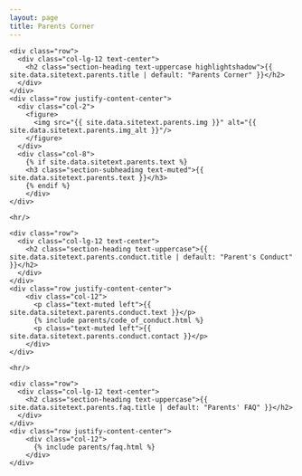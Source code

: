 ```yaml
---
layout: page
title: Parents Corner
---
```

<section class="page-section" id="{{ site.data.sitetext.parents.section | default: "parents" }}">
  <div class="container">

    <div class="row">
      <div class="col-lg-12 text-center">
        <h2 class="section-heading text-uppercase highlightshadow">{{ site.data.sitetext.parents.title | default: "Parents Corner" }}</h2>
      </div>
    </div>
    <div class="row justify-content-center">
      <div class="col-2">
        <figure>
          <img src="{{ site.data.sitetext.parents.img }}" alt="{{ site.data.sitetext.parents.img_alt }}"/>
        </figure>
      </div>
      <div class="col-8">    
        {% if site.data.sitetext.parents.text %}
        <h3 class="section-subheading text-muted">{{ site.data.sitetext.parents.text }}</h3>
        {% endif %}
        </div>
    </div>

    <hr/>

    <div class="row">
      <div class="col-lg-12 text-center">
        <h2 class="section-heading text-uppercase">{{ site.data.sitetext.parents.conduct.title | default: "Parent's Conduct" }}</h2>
      </div>
    </div>
    <div class="row justify-content-center">
        <div class="col-12">
          <p class="text-muted left">{{ site.data.sitetext.parents.conduct.text }}</p>
          {% include parents/code_of_conduct.html %}
          <p class="text-muted left">{{ site.data.sitetext.parents.conduct.contact }}</p>
        </div>
    </div>

    <hr/>

    <div class="row">
      <div class="col-lg-12 text-center">
        <h2 class="section-heading text-uppercase">{{ site.data.sitetext.parents.faq.title | default: "Parents' FAQ" }}</h2>
      </div>
    </div>
    <div class="row justify-content-center">
        <div class="col-12">
          {% include parents/faq.html %}
        </div>
    </div>
    
  </div>
</section>
